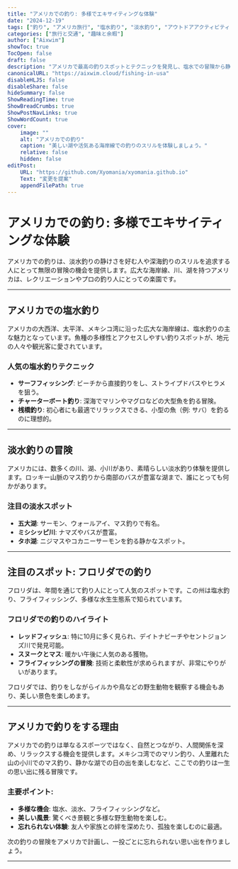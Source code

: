 ```yaml
---
title: "アメリカでの釣り: 多様でエキサイティングな体験"
date: "2024-12-19"
tags: ["釣り", "アメリカ旅行", "塩水釣り", "淡水釣り", "アウトドアアクティビティ", "釣りの冒険"]
categories: ["旅行と交通", "趣味と余暇"]
author: ["Aixwim"]
showToc: true
TocOpen: false
draft: false
description: "アメリカで最高の釣りスポットとテクニックを発見し、塩水での冒険から静かな淡水釣り体験まで楽しもう。"
canonicalURL: "https://aixwim.cloud/fishing-in-usa"
disableHLJS: false
disableShare: false
hideSummary: false
ShowReadingTime: true
ShowBreadCrumbs: true
ShowPostNavLinks: true
ShowWordCount: true
cover:
    image: ""
    alt: "アメリカでの釣り"
    caption: "美しい湖や活気ある海岸線での釣りのスリルを体験しましょう。"
    relative: false
    hidden: false
editPost:
    URL: "https://github.com/Xyomania/xyomania.github.io"
    Text: "変更を提案"
    appendFilePath: true
---
```


# アメリカでの釣り: 多様でエキサイティングな体験

アメリカでの釣りは、淡水釣りの静けさを好む人や深海釣りのスリルを追求する人にとって無限の冒険の機会を提供します。広大な海岸線、川、湖を持つアメリカは、レクリエーションやプロの釣り人にとっての楽園です。

---

## アメリカでの塩水釣り

アメリカの大西洋、太平洋、メキシコ湾に沿った広大な海岸線は、塩水釣りの主な魅力となっています。魚種の多様性とアクセスしやすい釣りスポットが、地元の人々や観光客に愛されています。  

### 人気の塩水釣りテクニック
- **サーフフィッシング**: ビーチから直接釣りをし、ストライプドバスやヒラメを狙う。  
- **チャーターボート釣り**: 深海でマリンやマグロなどの大型魚を釣る冒険。  
- **桟橋釣り**: 初心者にも最適でリラックスできる、小型の魚（例: サバ）を釣るのに理想的。  

---

## 淡水釣りの冒険

アメリカには、数多くの川、湖、小川があり、素晴らしい淡水釣り体験を提供します。ロッキー山脈のマス釣りから南部のバスが豊富な湖まで、誰にとっても何かがあります。  

### 注目の淡水スポット
- **五大湖**: サーモン、ウォールアイ、マス釣りで有名。  
- **ミシシッピ川**: ナマズやバスが豊富。  
- **タホ湖**: ニジマスやコカニーサーモンを釣る静かなスポット。  

---

## 注目のスポット: フロリダでの釣り

フロリダは、年間を通じて釣り人にとって人気のスポットです。この州は塩水釣り、フライフィッシング、多様な水生生態系で知られています。  

### フロリダでの釣りのハイライト  
- **レッドフィッシュ**: 特に10月に多く見られ、デイトナビーチやセントジョンズ川で発見可能。  
- **スヌークとマス**: 暖かい午後に人気のある獲物。  
- **フライフィッシングの冒険**: 技術と柔軟性が求められますが、非常にやりがいがあります。  

フロリダでは、釣りをしながらイルカや鳥などの野生動物を観察する機会もあり、美しい景色を楽しめます。  

---

## アメリカで釣りをする理由

アメリカでの釣りは単なるスポーツではなく、自然とつながり、人間関係を深め、リラックスする機会を提供します。メキシコ湾でのマリン釣り、人里離れた山の小川でのマス釣り、静かな湖での日の出を楽しむなど、ここでの釣りは一生の思い出に残る冒険です。

### 主要ポイント:
- **多様な機会**: 塩水、淡水、フライフィッシングなど。  
- **美しい風景**: 驚くべき景観と多様な野生動物を楽しむ。  
- **忘れられない体験**: 友人や家族との絆を深めたり、孤独を楽しむのに最適。  

次の釣りの冒険をアメリカで計画し、一投ごとに忘れられない思い出を作りましょう。  

---
